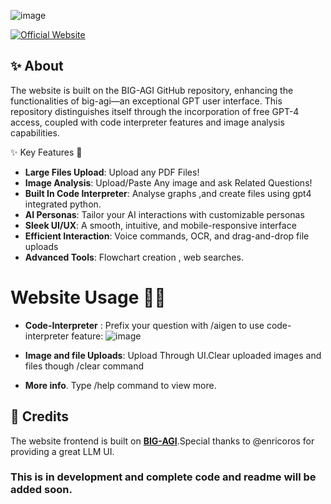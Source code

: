 ![image](https://github.com/nextgen-user/freegpt4plus/assets/150797204/9b0e1232-4791-4d61-b949-16f9eb284c22)

[![Official Website](https://img.shields.io/badge/CoolAGI_Website-%23096bde?style=for-the-badge&logo=vercel&label=launch)](https://coolagi.vercel.app/)

## ✨ About 
The website is built on the BIG-AGI GitHub repository, enhancing the functionalities of big-agi—an exceptional GPT user interface. This repository distinguishes itself through the incorporation of free GPT-4 access, coupled with code interpreter features and image analysis capabilities.

 ✨ Key Features 👊

- **Large Files Upload**: Upload any PDF Files!
- **Image Analysis**: Upload/Paste Any image and ask Related Questions!
- **Built In Code Interpreter**: Analyse graphs ,and create  files using gpt4 integrated python.
- **AI Personas**: Tailor your AI interactions with customizable personas
- **Sleek UI/UX**: A smooth, intuitive, and mobile-responsive interface
- **Efficient Interaction**: Voice commands, OCR, and drag-and-drop file uploads
- **Advanced Tools**: Flowchart creation , web searches.

# Website Usage 👨‍💻
- **Code-Interpreter** : Prefix your question with /aigen to use code-interpreter feature:
![image](https://github.com/nextgen-user/Open-GPT-4-PLUS/assets/150797204/586962db-91b2-4ef7-81d2-79a2f74e6e47)

- **Image and file Uploads**:
Upload Through UI.Clear uploaded images and files though /clear command

- **More info**.
Type /help command to view more.

## 💖 Credits
The website frontend is built on **[BIG-AGI](https://github.com/enricoros/big-agi)**.Special thanks to @enricoros for providing a great LLM UI.
### This is in development and complete code and readme will be added soon.


